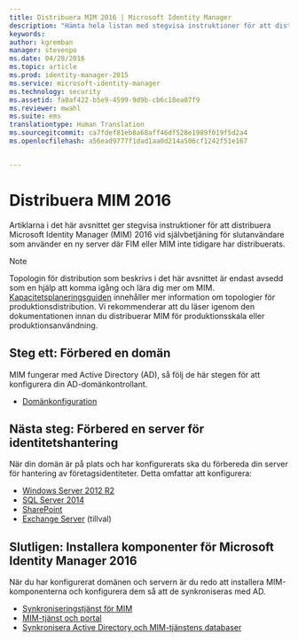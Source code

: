 ```yaml
---
title: Distribuera MIM 2016 | Microsoft Identity Manager
description: "Hämta hela listan med stegvisa instruktioner för att distribuera Microsoft Identity Manager 2016, från att förbereda miljön till att konfigurera portalerna."
keywords: 
author: kgremban
manager: stevenpo
ms.date: 04/28/2016
ms.topic: article
ms.prod: identity-manager-2015
ms.service: microsoft-identity-manager
ms.technology: security
ms.assetid: fa0af422-b5e9-4599-9d9b-cb6c18ea07f9
ms.reviewer: mwahl
ms.suite: ems
translationtype: Human Translation
ms.sourcegitcommit: ca7fdef81eb8a68aff46df528e1989f019f5d2a4
ms.openlocfilehash: a56ead9777f1dad1aa0d214a506cf1242f51e167


---
```


# Distribuera MIM 2016
Artiklarna i det här avsnittet ger stegvisa instruktioner för att distribuera Microsoft Identity Manager (MIM) 2016 vid självbetjäning för slutanvändare som använder en ny server där FIM eller MIM inte tidigare har distribuerats.

> [!NOTE]
> Topologin för distribution som beskrivs i det här avsnittet är endast avsedd som en hjälp att komma igång och lära dig mer om MIM.  [Kapacitetsplaneringsguiden](/microsoft-identity-manager/plan-design/capacity-planning-guide) innehåller mer information om topologier för produktionsdistribution.  Vi rekommenderar att du läser igenom den dokumentationen innan du distribuerar MIM för produktionsskala eller produktionsanvändning.

<!---
Comment: Restore after PAM content is included

The privileged access management scenario is deployed differently than other MIM scenarios, as it requires a dedicated bastion forest environment.  If you want to learn more about deploying MIM for Privileged Identity Management, see [Getting Started with Privileged Access Management](privileged-access-management-get-started.md).
--->

## Steg ett: Förbered en domän
MIM fungerar med Active Directory (AD), så följ de här stegen för att konfigurera din AD-domänkontrollant.
- [Domänkonfiguration](preparing-domain.md)

## Nästa steg: Förbered en server för identitetshantering
När din domän är på plats och har konfigurerats ska du förbereda din server för hantering av företagsidentiteter. Detta omfattar att konfigurera:
- [Windows Server 2012 R2](prepare-server-ws2012r2.md)
- [SQL Server 2014](prepare-server-sql2014.md)
- [SharePoint](prepare-server-sharepoint.md)
- [Exchange Server](prepare-server-exchange.md) (tillval)

## Slutligen: Installera komponenter för Microsoft Identity Manager 2016
När du har konfigurerat domänen och servern är du redo att installera MIM-komponenterna och konfigurera dem så att de synkroniseras med AD.
- [Synkroniseringstjänst för MIM](install-mim-sync.md)
- [MIM-tjänst och portal](install-mim-service-portal.md)
- [Synkronisera Active Directory och MIM-tjänstens databaser](install-mim-sync-ad-service.md)



<!--HONumber=Jun16_HO4-->


